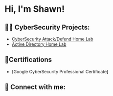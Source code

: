 <h1>Hi, I'm Shawn! </h1>

<h2>👨‍💻 CyberSecurity Projects:</h2>

- [CyberSecurity Attack/Defend Home Lab](https://github.com/shaolyn68soc/sochomelab) 
- [Active Directory Home Lab](https://github.com/shaolyn68soc/adhomelab)

<h2>📄Certifications </h2>

- [Google CyberSecurity Professional Certificate]

<h2> 🤳 Connect with me:</h2>

[x]: https://x.com/
[linkedin]: https://linkedin.com/in/

<!--
**shaolyn68soc/shaolyn68soc** is a ✨ _special_ ✨ repository because its `README.md` (this file) appears on your GitHub profile.

Here are some ideas to get you started:

- 🔭 I’m currently working on ...
- 🌱 I’m currently learning ...
- 👯 I’m looking to collaborate on ...
- 🤔 I’m looking for help with ...
- 💬 Ask me about ...
- 📫 How to reach me: ...
- 😄 Pronouns: ...
- ⚡ Fun fact: ...
-->
